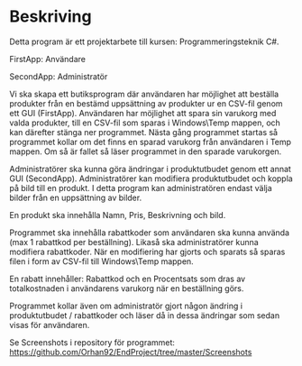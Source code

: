 # Beskriving

Detta program är ett projektarbete till kursen: Programmeringsteknik C#.

FirstApp: Användare

SecondApp: Administratör

Vi ska skapa ett butiksprogram där användaren har möjlighet att beställa produkter från en bestämd uppsättning av produkter ur en CSV-fil genom ett GUI (FirstApp).
Användaren har möjlighet att spara sin varukorg med valda produkter, till en CSV-fil som sparas i Windows\Temp mappen, och kan därefter stänga ner programmet. 
Nästa gång programmet startas så programmet kollar om det finns en sparad varukorg från användaren i Temp mappen. Om så är fallet så läser programmet in den sparade varukorgen.

Administratörer ska kunna göra ändringar i produktutbudet genom ett annat GUI (SecondApp). Administratörer kan modifiera produktutbudet och 
koppla på bild till en produkt. I detta program kan administratören endast välja bilder från en uppsättning av bilder.

En produkt ska innehålla Namn, Pris, Beskrivning och bild.

Programmet ska innehålla rabattkoder som användaren ska kunna använda (max 1 rabattkod per beställning). Likaså ska administratörer 
kunna modifiera rabattkoder. När en modifiering har gjorts och sparats så sparas filen i form av CSV-fil till Windows\Temp mappen. 

En rabatt innehåller: Rabattkod och en Procentsats som dras av totalkostnaden i användarens varukorg när en beställning görs.
 
Programmet kollar även om administratör gjort någon ändring i produktutbudet / rabattkoder och läser då in dessa ändringar som sedan visas för användaren.

Se Screenshots i repository för programmet: https://github.com/Orhan92/EndProject/tree/master/Screenshots
